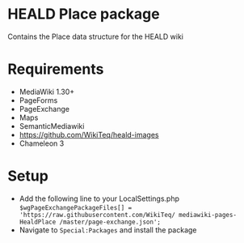 # HEALD Place package
Contains the Place data structure for the HEALD wiki

# Requirements

* MediaWiki 1.30+
* PageForms
* PageExchange
* Maps
* SemanticMediawiki
* https://github.com/WikiTeq/heald-images
* Chameleon 3

# Setup

* Add the following line to your LocalSettings.php `$wgPageExchangePackageFiles[] = 'https://raw.githubusercontent.com/WikiTeq/ mediawiki-pages-HealdPlace
/master/page-exchange.json';`
* Navigate to `Special:Packages` and install the package
